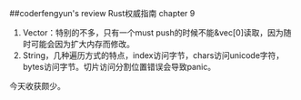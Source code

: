 ##coderfengyun's review
Rust权威指南 chapter 9
1. Vector：特别的不多，只有一个must push的时候不能&vec[0]读取，因为随时可能会因为扩大内存而修改。
2. String，几种遍历方式的特点，index访问字节，chars访问unicode字符，bytes访问字节。切片访问分割位置错误会导致panic。

今天收获颇少。
